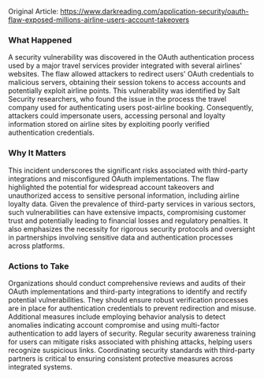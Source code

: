 Original Article: https://www.darkreading.com/application-security/oauth-flaw-exposed-millions-airline-users-account-takeovers

### What Happened

A security vulnerability was discovered in the OAuth authentication process used by a major travel services provider integrated with several airlines' websites. The flaw allowed attackers to redirect users' OAuth credentials to malicious servers, obtaining their session tokens to access accounts and potentially exploit airline points. This vulnerability was identified by Salt Security researchers, who found the issue in the process the travel company used for authenticating users post-airline booking. Consequently, attackers could impersonate users, accessing personal and loyalty information stored on airline sites by exploiting poorly verified authentication credentials.

### Why It Matters

This incident underscores the significant risks associated with third-party integrations and misconfigured OAuth implementations. The flaw highlighted the potential for widespread account takeovers and unauthorized access to sensitive personal information, including airline loyalty data. Given the prevalence of third-party services in various sectors, such vulnerabilities can have extensive impacts, compromising customer trust and potentially leading to financial losses and regulatory penalties. It also emphasizes the necessity for rigorous security protocols and oversight in partnerships involving sensitive data and authentication processes across platforms.

### Actions to Take

Organizations should conduct comprehensive reviews and audits of their OAuth implementations and third-party integrations to identify and rectify potential vulnerabilities. They should ensure robust verification processes are in place for authentication credentials to prevent redirection and misuse. Additional measures include employing behavior analysis to detect anomalies indicating account compromise and using multi-factor authentication to add layers of security. Regular security awareness training for users can mitigate risks associated with phishing attacks, helping users recognize suspicious links. Coordinating security standards with third-party partners is critical to ensuring consistent protective measures across integrated systems.